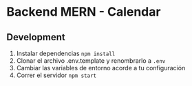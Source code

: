 # Backend MERN - Calendar
## Development

1. Instalar dependencias `npm install`
2. Clonar el archivo .env.template y renombrarlo a `.env`
3. Cambiar las variables de entorno acorde a tu configuración
4. Correr el servidor `npm start`
